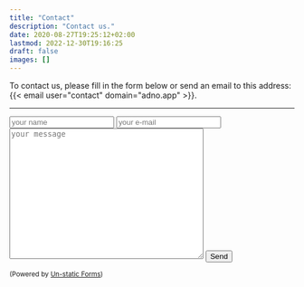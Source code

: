 ```yaml
---
title: "Contact"
description: "Contact us."
date: 2020-08-27T19:25:12+02:00
lastmod: 2022-12-30T19:16:25 
draft: false
images: []
---
```


To contact us, please fill in the form below or send an email to this address: {{< email user="contact" domain="adno.app" >}}.

---

<form method="post" class="contact" action="https://forms.un-static.com/forms/2a3032ce2e770b5a30063c54268e3e8bd37149b7"> 
	<input type="text" name="name" placeholder="your name" required>
  	<input type="email" name="email" placeholder="your e-mail" required>
  	<textarea name="message" placeholder="your message" cols="40" rows="15"></textarea>
  	<button type="submit" class="btn btn-secondary"><span data-feather='send'></span> Send</button>
  	<div class="text-center">
    		<p><small>(Powered by <a rel="nofollow" href="https://un-static.com/">Un-static Forms</a>)</small></p>
  	</div>
</form>
